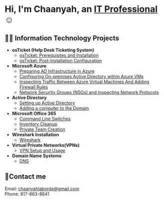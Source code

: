 <h1>Hi, I'm Chaanyah, an <a href="https://linkedin.com/in/claborde/">IT Professional</a>☺</h1>

<h2>👨‍💻 Information Technology Projects</h2>

- <b>osTicket (Help Desk Ticketing System)</b>
  - [osTicket: Prerequisites and Installation](https://github.com/clabordec/osticket-prereqs)
  - [osTicket: Post-Installation Configuration](https://github.com/clabordec/post-install-config)
- <b>Microsoft Azure</b>
  - [Preparing AD Infrastructure in Azure](https://github.com/clabordec/preparing-ad)
  - [Configuring On-premises Active Directory within Azure VMs](https://github.com/clabordec/configure-ad)
  - [Inspecting Traffic Between Azure Virtual Machines And Adding Firewall Rules](https://github.com/clabordec/azure-virtual-machines)
  - [Network Security Groups (NSGs) and Inspecting Network Protocols](https://github.com/clabordec/azure-network-protocols)
- <b>Active Directory</b>
  - [Setting up Active Directory](https://github.com/clabordec/active-directory-setup)
  - [Adding a computer to the Domain](https://github.com/clabordec/add-computer-to-domain)
- <b>Microsoft Office 365</b>
  - [Command Line Switches](https://github.com/clabordec/command-line-switches)
  - [Inventory Cleanup](https://github.com/clabordec/set-apps-inventory-cleanup)
  - [Private Team Creation](https://github.com/clabordec/creating-private-team)
- <b>Wireshark Installation</b>
  - [Wireshark](https://github.com/clabordec/wireshark-installation)
- <b>Virtual Private Networks(VPNs)</b>
  - [VPN Setup and Usage](https://github.com/clabordec/vpn-setup)
- <b>Domain Name Systems</b>
  - [DNS](https://github.com/clabordec/dns-setup)


<h2>🤳Contact me</h2>
Email: <a href="mailto:chaanyahlaborde@gmail.com" target="_blank">chaanyahlaborde@gmail.com</a> <br>
Phone: 917-863-8841

